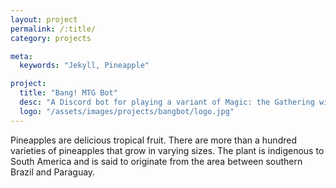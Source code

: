 ```yaml
---
layout: project
permalink: /:title/
category: projects

meta:
  keywords: "Jekyll, Pineapple"

project:
  title: "Bang! MTG Bot"
  desc: "A Discord bot for playing a variant of Magic: the Gathering with hidden roles"
  logo: "/assets/images/projects/bangbot/logo.jpg"
---
```

<p>Pineapples are delicious tropical fruit. There are more than a hundred varieties of pineapples that grow in varying sizes. The plant is indigenous to South America and is said to originate from the area between southern Brazil and Paraguay.</p>